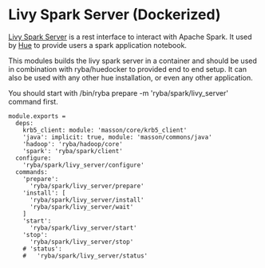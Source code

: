 
# Livy Spark Server (Dockerized)

[Livy Spark Server][livy] is a rest interface to interact with  Apache Spark.
It used by [Hue][home] to provide users a spark application  notebook.

This modules builds the livy spark server in a container and should be used in combination
with ryba/huedocker to provided end to end setup.
It can also be used with any other hue installation, or even any other application.

You should start with /bin/ryba prepare -m 'ryba/spark/livy_server' command first.

    module.exports =
      deps:
        krb5_client: module: 'masson/core/krb5_client'
        'java': implicit: true, module: 'masson/commons/java'
        'hadoop': 'ryba/hadoop/core'
        'spark': 'ryba/spark/client'
      configure:
        'ryba/spark/livy_server/configure'
      commands:
        'prepare':
          'ryba/spark/livy_server/prepare'
        'install': [
          'ryba/spark/livy_server/install'
          'ryba/spark/livy_server/wait'
        ]
        'start':
          'ryba/spark/livy_server/start'
        'stop':
          'ryba/spark/livy_server/stop'
        # 'status':
        #   'ryba/spark/livy_server/status'

[home]: http://gethue.com
[livy]: https://github.com/cloudera/livy
